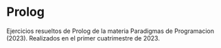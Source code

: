 # Prolog
Ejercicios resueltos de Prolog de la materia Paradigmas de Programacion (2023). Realizados en el primer cuatrimestre de 2023.
